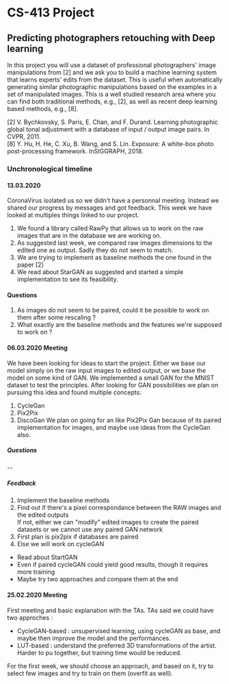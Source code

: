 # CS-413 Project
## Predicting photographers retouching with Deep learning

In this project you will use a dataset of professional photographers' image manipulations from [2] and we ask you to build a machine learning system that learns experts' edits from the dataset. This is useful when automatically generating similar photographic manipulations based on the examples in a set of manipulated images. This is a well studied research area where you can find both traditional methods, e.g., [2], as well as recent deep learning based methods, e.g., [8].

[2]  V. Bychkovsky, S. Paris, E. Chan, and F. Durand.  Learning photographic global tonal adjustment with a database of input / output image pairs. In CVPR, 2011.  
[8] Y. Hu, H. He, C. Xu, B. Wang, and S. Lin.  Exposure:  A white-box photo post-processing framework.  InSIGGRAPH, 2018.

### Unchronological timeline
#### 13.03.2020
CoronaVirus isolated us so we didn't have a personnal meeting. Instead we shared our progress by messages and got feedback.
This week we have looked at multiples things linked to our project.
1. We found a library called RawPy that allows us to work on the raw images that are in the database we are working on.
2. As suggested last week, we compared raw images dimensions to the edited one as output. Sadly they do not seem to match.
3. We are trying to implement as baseline methods the one found in the paper [2]
4. We read about StarGAN as suggested and started a simple implementation to see its feasibility.

#### Questions
1. As images do not seem to be paired, could it be possible to work on them after some rescaling ?
2. What exactly are the baseline methods and the features we're supposed to work on ?


#### 06.03.2020 Meeting
We have been looking for ideas to start the project.
Either we base our model simply on the raw input images to edited output, or we base the model on some kind of GAN.
We implemented a small GAN for the MNIST dataset to test the principles.
After looking for GAN possibilities we plan on pursuing this idea and found multiple concepts:
1. CycleGan
2. Pix2Pix
3. DiscoGan
We plan on going for an like Pix2Pix Gan because of its paired implementation for images, and maybe use ideas from the CycleGan also.

##### Questions 
-- 

##### Feedback
1. Implement the baseline methods
2. Find out if there's a pixel correspondance between the RAW images and the edited outputs  
If not, either we can "modify" edited images to create the paired datasets or we cannot use any paired GAN network
3. First plan is pix2pix if databases are paired
4. Else we will work on cycleGAN

- Read about StartGAN
- Even if paired cycleGAN could yield good results, though it requires more training
- Maybe try two approaches and compare them at the end

#### 25.02.2020 Meeting
First meeting and basic explanation with the TAs.
TAs said we could have two approches : 
- CycleGAN-based : unsupervised learning, using cycleGAN as base, and maybe then improve the model and the performances. 
- LUT-based : understand the preferred 3D transformations of the artist. Harder to pu together, but training time would be reduced. 


For the first week, we should choose an approach, and based on it, try to select few images and try to train on them (overfit as well).
